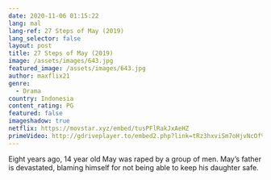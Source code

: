 ```yaml
---
date: 2020-11-06 01:15:22
lang: mal
lang-ref: 27 Steps of May (2019)
lang_selector: false
layout: post
title: 27 Steps of May (2019)
image: /assets/images/643.jpg
featured_image: /assets/images/643.jpg
author: maxflix21
genre:
  - Drama
country: Indonesia
content_rating: PG
featured: false
imageshadow: true
netflix: https://movstar.xyz/embed/tusPFlRakJxAeHZ
primeVideo: http://gdriveplayer.to/embed2.php?link=tRz3hxviSm7oHjvNcOf%252FsA3Mm8t7ebcFUOFhNGvEl0v4KUjHVg09FBHYU9xaRE8SCnRsRJnkrDyv3Ds7ADosE6wjs8sNceOzGZoqnGiW6annLcguU8F61mTSCsFQgzoO%252BSoFnDXPPawRDsxh2XqRnsVP0yqCLGs3fgrvMG0yn0p%252F8U3di5gbuYp0YTxn5%252BaRc%253D
---
```

Eight years ago, 14 year old May was raped by a group of men. May’s father is devastated, blaming himself for not being able to keep his daughter safe.
